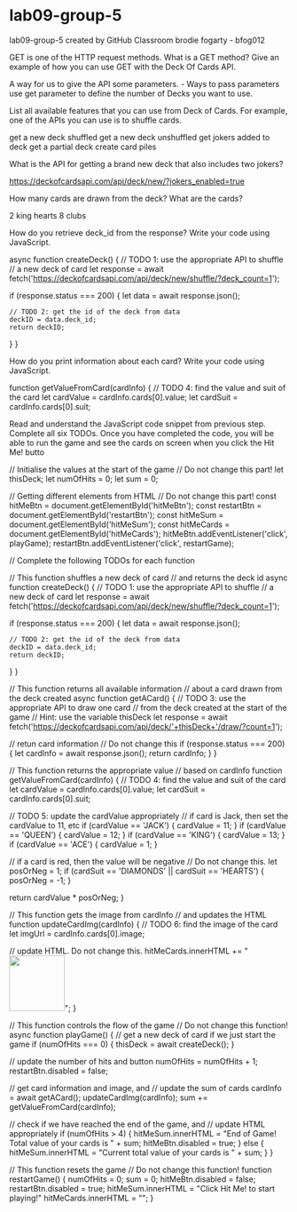 # lab09-group-5
lab09-group-5 created by GitHub Classroom
brodie fogarty - bfog012

GET is one of the HTTP request methods. What is a GET method? Give an example of how you can use GET with the Deck Of Cards API.
  
  A way for us to give the API some parameters. - Ways to pass parameters  
  use get parameter to define the number of Decks you want to use.

List all available features that you can use from Deck of Cards. For example, one of the APIs you can use is to shuffle cards.

  get a new deck shuffled 
  get a new deck unshuffled 
  get jokers added to deck 
  get a partial deck
  create card piles

What is the API for getting a brand new deck that also includes two jokers?

  https://deckofcardsapi.com/api/deck/new/?jokers_enabled=true 
  
  
How many cards are drawn from the deck? What are the cards? 

  2  king hearts  8 clubs 
  
How do you retrieve deck_id from the response? Write your code using JavaScript.

  async function createDeck() {
  // TODO 1: use the appropriate API to shuffle 
  // a new deck of card
  let response = await fetch('https://deckofcardsapi.com/api/deck/new/shuffle/?deck_count=1');

  if (response.status === 200) {
    let data = await response.json();

    // TODO 2: get the id of the deck from data
    deckID = data.deck_id;
    return deckID;
  }
}

  
  
How do you print information about each card? Write your code using JavaScript.
  
  function getValueFromCard(cardInfo) {
  // TODO 4: find the value and suit of the card
  let cardValue = cardInfo.cards[0].value;
  let cardSuit = cardInfo.cards[0].suit;
    
Read and understand the JavaScript code snippet from previous step. Complete all six TODOs. Once you have completed the code, you will be able to run the game and see the cards on screen when you click the Hit Me! butto

// Initialise the values at the start of the game
// Do not change this part!
let thisDeck;
let numOfHits = 0;
let sum = 0;

// Getting different elements from HTML
// Do not change this part!
const hitMeBtn = document.getElementById('hitMeBtn');
const restartBtn = document.getElementById('restartBtn');
const hitMeSum = document.getElementById('hitMeSum');
const hitMeCards = document.getElementById('hitMeCards');
hitMeBtn.addEventListener('click', playGame);
restartBtn.addEventListener('click', restartGame);

// Complete the following TODOs for each function

// This function shuffles a new deck of card
// and returns the deck id
async function createDeck() {
  // TODO 1: use the appropriate API to shuffle 
  // a new deck of card
  let response = await fetch('https://deckofcardsapi.com/api/deck/new/shuffle/?deck_count=1');

  if (response.status === 200) {
    let data = await response.json();

    // TODO 2: get the id of the deck from data
    deckID = data.deck_id;
    return deckID;
  }
}

// This function returns all available information
// about a card drawn from the deck created
async function getACard() {
  // TODO 3: use the appropriate API to draw one card 
  // from the deck created at the start of the game
  // Hint: use the variable thisDeck
  let response = await fetch('https://deckofcardsapi.com/api/deck/'+thisDeck+'/draw/?count=1');
  
  // retun card information
  // Do not change this
  if (response.status === 200) {
    let cardInfo = await response.json();
    return cardInfo;
  }
}

// This function returns the appropriate value
// based on cardInfo
function getValueFromCard(cardInfo) {
  // TODO 4: find the value and suit of the card
  let cardValue = cardInfo.cards[0].value;
  let cardSuit = cardInfo.cards[0].suit;
  
  // TODO 5: update the cardValue appropriately
  // if card is Jack, then set the cardValue to 11, etc
  if (cardValue == 'JACK') {
    cardValue = 11; 
  } 
  if (cardValue == 'QUEEN') {
    cardValue = 12; 
  }
  if (cardValue == 'KING') {
    cardValue = 13; 
  } 
  if (cardValue == 'ACE') {
    cardValue = 1; 
  } 
  
  // if a card is red, then the value will be negative
  // Do not change this.
  let posOrNeg = 1;
  if (cardSuit == 'DIAMONDS' || cardSuit == 'HEARTS') {
    posOrNeg = -1;
  }
  
  return cardValue * posOrNeg;
}

// This function gets the image from cardInfo
// and updates the HTML
function updateCardImg(cardInfo) {
    // TODO 6: find the image of the card
  let imgUrl = cardInfo.cards[0].image;
  
  // update HTML. Do not change this.
  hitMeCards.innerHTML += "<img src='" + imgUrl + "' width='100' />";
}

// This function controls the flow of the game
// Do not change this function!
async function playGame() {
  // get a new deck of card if we just start the game
  if (numOfHits === 0) {
    thisDeck = await createDeck();
  }
  
  // update the number of hits and button
  numOfHits = numOfHits + 1;
  restartBtn.disabled = false;
  
  // get card information and image, and
  // update the sum of cards
  cardInfo = await getACard();
  updateCardImg(cardInfo);
  sum += getValueFromCard(cardInfo);
  
  // check if we have reached the end of the game, and
  // update HTML appropriately
  if (numOfHits > 4) {
    hitMeSum.innerHTML = "End of Game! Total value of your cards is " + sum;
    hitMeBtn.disabled = true;
  } else {
    hitMeSum.innerHTML = "Current total value of your cards is " + sum;
  }
}

// This function resets the game
// Do not change this function!
function restartGame() {
  numOfHits = 0;
  sum = 0;
  hitMeBtn.disabled = false;
  restartBtn.disabled = true;
  hitMeSum.innerHTML = "Click Hit Me! to start playing!"
  hitMeCards.innerHTML = "";
}
